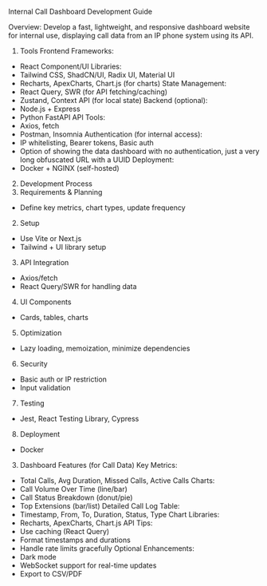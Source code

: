 Internal Call Dashboard Development Guide

Overview:
Develop a fast, lightweight, and responsive dashboard website for internal use, displaying call data
from an IP phone system using its API.

1. Tools
Frontend Frameworks:
- React
Component/UI Libraries:
- Tailwind CSS, ShadCN/UI, Radix UI, Material UI
- Recharts, ApexCharts, Chart.js (for charts)
State Management:
- React Query, SWR (for API fetching/caching)
- Zustand, Context API (for local state)
Backend (optional):
- Node.js + Express
- Python FastAPI
API Tools:
- Axios, fetch
- Postman, Insomnia
Authentication (for internal access):
- IP whitelisting, Bearer tokens, Basic auth
- Option of showing the data dashboard with no authentication, just a very long obfuscated URL with a UUID
Deployment:
- Docker + NGINX (self-hosted)
2. Development Process
1. Requirements & Planning
 - Define key metrics, chart types, update frequency
2. Setup
 - Use Vite or Next.js
 - Tailwind + UI library setup
3. API Integration
 - Axios/fetch
 - React Query/SWR for handling data
4. UI Components
 - Cards, tables, charts
5. Optimization
 - Lazy loading, memoization, minimize dependencies
6. Security
 - Basic auth or IP restriction
 - Input validation
7. Testing
 - Jest, React Testing Library, Cypress
8. Deployment
- Docker
3. Dashboard Features (for Call Data)
Key Metrics:
- Total Calls, Avg Duration, Missed Calls, Active Calls
Charts:
- Call Volume Over Time (line/bar)
- Call Status Breakdown (donut/pie)
- Top Extensions (bar/list)
Detailed Call Log Table:
- Timestamp, From, To, Duration, Status, Type
Chart Libraries:
- Recharts, ApexCharts, Chart.js
API Tips:
- Use caching (React Query)
- Format timestamps and durations
- Handle rate limits gracefully
Optional Enhancements:
- Dark mode
- WebSocket support for real-time updates
- Export to CSV/PDF